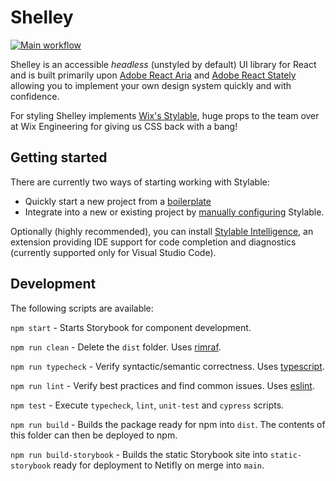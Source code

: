 # Shelley

[![Main workflow](https://github.com/action-is-hope/shelley/actions/workflows/main.yml/badge.svg)](https://github.com/action-is-hope/shelley)

Shelley is an accessible _headless_ (unstyled by default) UI library for React and is built primarily upon [Adobe React Aria](https://react-spectrum.adobe.com/react-aria/index.html) and [Adobe React Stately](https://react-spectrum.adobe.com/react-stately/index.html) allowing you to implement your own design system quickly and with confidence.

For styling Shelley implements [Wix's Stylable](https://stylable.io/), huge props to the team over at Wix Engineering for giving us CSS back with a bang!

## Getting started

There are currently two ways of starting working with Stylable:

- Quickly start a new project from a [boilerplate](https://stylable.io/docs/getting-started/boilerplate)
- Integrate into a new or existing project by [manually configuring](https://stylable.io/docs/getting-started/manual-integration) Stylable.

Optionally (highly recommended), you can install [Stylable Intelligence](https://stylable.io/docs/getting-started/tooling/stylable-intelligence), an extension providing IDE support for code completion and diagnostics (currently supported only for Visual Studio Code).
## Development

The following scripts are available:

`npm start` - Starts Storybook for component development.

`npm run clean` - Delete the `dist` folder. Uses [rimraf](https://github.com/isaacs/rimraf).

`npm run typecheck` - Verify syntactic/semantic correctness. Uses [typescript](https://github.com/microsoft/TypeScript).

`npm run lint` - Verify best practices and find common issues. Uses [eslint](https://github.com/eslint/eslint).

`npm test` - Execute `typecheck`, `lint`, `unit-test` and `cypress` scripts.

`npm run build` - Builds the package ready for npm into `dist`. The contents of this folder can then be deployed to npm.

`npm run build-storybook` - Builds the static Storybook site into `static-storybook` ready for deployment to Netifly on merge into `main`.
